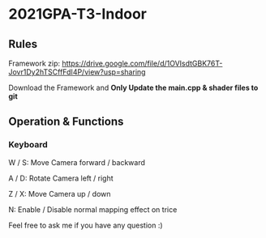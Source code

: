 # 2021GPA-T3-Indoor
## Rules
Framework zip: https://drive.google.com/file/d/1OVIsdtGBK76T-Jovr1Dy2hTSCffFdI4P/view?usp=sharing

Download the Framework and **Only Update the main.cpp & shader files to git**

## Operation & Functions
### Keyboard
W / S: Move Camera forward / backward

A / D: Rotate Camera left / right

Z / X: Move Camera up / down

N: Enable / Disable normal mapping effect on trice

Feel free to ask me if you have any question :) 
